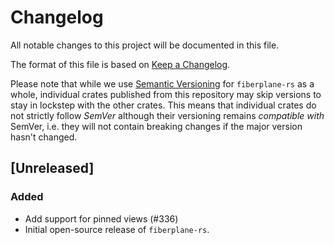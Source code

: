 # Changelog

All notable changes to this project will be documented in this file.

The format of this file is based on [Keep a Changelog](https://keepachangelog.com/en/1.0.0/).

Please note that while we use [Semantic Versioning](https://semver.org/spec/v2.0.0.html)
for `fiberplane-rs` as a whole, individual crates published from this repository
may skip versions to stay in lockstep with the other crates. This means that
individual crates do not strictly follow _SemVer_ although their versioning
remains _compatible with_ SemVer, i.e. they will not contain breaking changes
if the major version hasn't changed.

## [Unreleased]

### Added

- Add support for pinned views (#336)
- Initial open-source release of `fiberplane-rs`.
